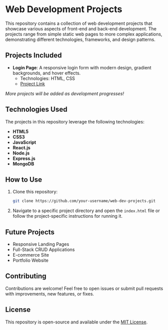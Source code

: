 # Web Development Projects

This repository contains a collection of web development projects that showcase various aspects of front-end and back-end development. The projects range from simple static web pages to more complex applications, demonstrating different technologies, frameworks, and design patterns.

## Projects Included
- **Login Page**: A responsive login form with modern design, gradient backgrounds, and hover effects.
  - Technologies: HTML, CSS
  - [Project Link]([path-to-your-login-page-project](https://github.com/Kargil99/web_dev_projects-for-developers/blob/main/Login_Page%20using%20HTML%20and%20CSS))

*More projects will be added as development progresses!*

## Technologies Used
The projects in this repository leverage the following technologies:
- **HTML5**
- **CSS3**
- **JavaScript**
- **React.js**
- **Node.js**
- **Express.js**
- **MongoDB**

## How to Use
1. Clone this repository:
    ```bash
    git clone https://github.com/your-username/web-dev-projects.git
    ```
2. Navigate to a specific project directory and open the `index.html` file or follow the project-specific instructions for running it.

## Future Projects
- Responsive Landing Pages
- Full-Stack CRUD Applications
- E-commerce Site
- Portfolio Website

## Contributing
Contributions are welcome! Feel free to open issues or submit pull requests with improvements, new features, or fixes.

## License
This repository is open-source and available under the [MIT License](LICENSE).

